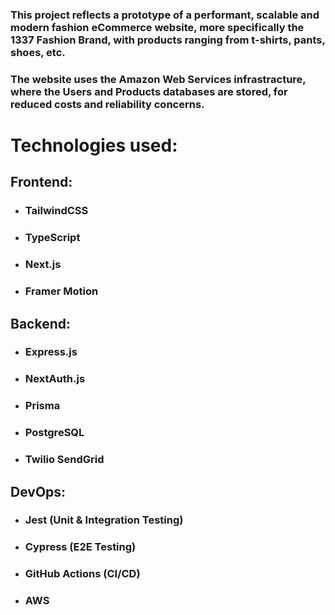  ### This project reflects a prototype of a performant, scalable and modern fashion eCommerce website, more specifically the 1337 Fashion Brand, with products ranging from t-shirts, pants, shoes, etc. 
### The website uses the Amazon Web Services infrastracture, where the Users and Products databases are stored, for reduced costs and reliability concerns.
 
 # Technologies used:
 ## Frontend: 
 - ### TailwindCSS
 - ### TypeScript 
 - ### Next.js
 - ### Framer Motion 
 ## Backend: 
 - ### Express.js
 - ### NextAuth.js
 - ### Prisma
 - ### PostgreSQL
 - ### Twilio SendGrid
 ## DevOps: 
 - ### Jest (Unit & Integration Testing)
 - ### Cypress (E2E Testing)
 - ### GitHub Actions (CI/CD)
 - ### AWS

